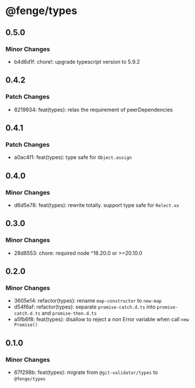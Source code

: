 # @fenge/types

## 0.5.0

### Minor Changes

- b4d6d1f: chore!: upgrade typescript version to 5.9.2

## 0.4.2

### Patch Changes

- 8219934: feat(types): relax the requirement of peerDependencies

## 0.4.1

### Patch Changes

- a0ac4f1: feat(types): type safe for `Object.assign`

## 0.4.0

### Minor Changes

- d6d5e78: feat(types): rewrite totally. support type safe for `Relect.xx`

## 0.3.0

### Minor Changes

- 28d8553: chore: required node ^18.20.0 or >=20.10.0

## 0.2.0

### Minor Changes

- 3605e14: refactor(types): rename `map-constructor` to `new-map`
- d54f6af: refactor(types): separate `promise-catch.d.ts` into `promise-catch.d.ts` and `promise-then.d.ts`
- a5fb6f8: feat(types): disallow to reject a non Error variable when call `new Promise()`

## 0.1.0

### Minor Changes

- 67f298b: feat(types): migrate from `@git-validator/types` to `@fenge/types`
